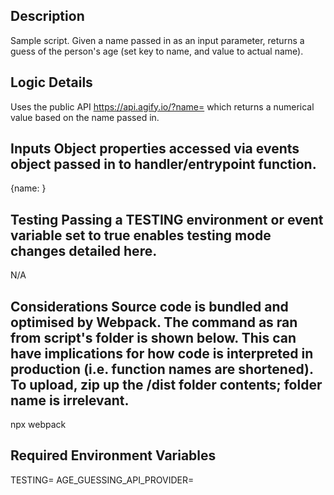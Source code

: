 Description
--------------------------------------------------------------------------------------
Sample script. Given a name passed in as an input parameter, returns a guess of the person's age (set key to name, and value to actual name).

Logic Details
--------------------------------------------------------------------------------------
Uses the public API https://api.agify.io/?name= which returns a numerical value based on the name passed in.

Inputs 
Object properties accessed via events object passed in to handler/entrypoint function.
--------------------------------------------------------------------------------------
{name: <value>}

Testing 
Passing a TESTING environment or event variable set to true enables testing mode changes detailed here.
--------------------------------------------------------------------------------------
N/A

Considerations
Source code is bundled and optimised by Webpack. The command as ran from script's folder is shown below.
This can have implications for how code is interpreted in production (i.e. function names are shortened).
To upload, zip up the /dist folder contents; folder name is irrelevant.
--------------------------------------------------------------------------------------
npx webpack

Required Environment Variables
--------------------------------------------------------------------------------------
TESTING=
AGE_GUESSING_API_PROVIDER=